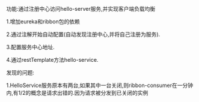 功能:通过注册中心访问hello-server服务,并实现客户端负载均衡

1.增加eureka和ribbon包的依赖

2.通过注解开始自动配置(自动发现注册中心,并将自己注册为服务).

3.配置服务中心地址.

4.通过restTemplate方法hello-service.







发现的问题:

1.HelloService服务原本有两台,如果其中一台关闭,则ribbon-consumer在一分钟内,有1/2的概念是请求出错的.因为请求被分发到已关闭的实例